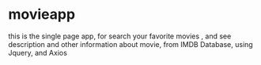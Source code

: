 # movieapp
this is the single page app, for search your favorite movies ,
and see description and other information about movie, from IMDB Database, using Jquery, and Axios


